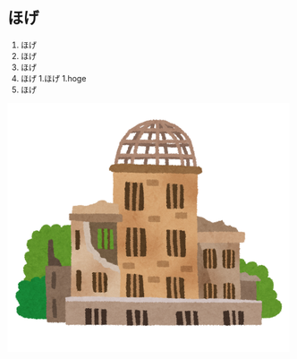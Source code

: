 # ほげ

1. ほげ
1. ほげ
 1. ほげ
 1. ほげ
  1.ほげ
 1.hoge
1. ほげ

![説明文](./war_building_genbaku_dome.png  "ポップアップ文字")
